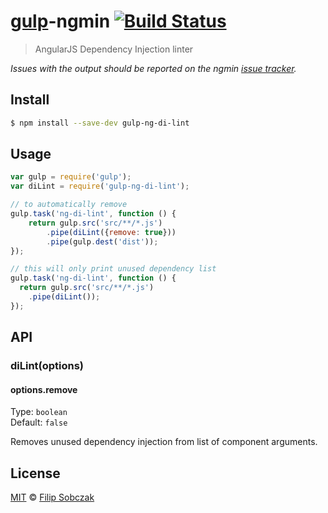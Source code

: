 # [gulp](http://gulpjs.com)-ngmin [![Build Status](https://travis-ci.org/sindresorhus/gulp-ngmin.svg?branch=master)](https://travis-ci.org/sindresorhus/gulp-ngmin)

> AngularJS Dependency Injection linter

*Issues with the output should be reported on the ngmin [issue tracker](https://github.com/btford/ngmin/issues).*


## Install

```bash
$ npm install --save-dev gulp-ng-di-lint
```


## Usage

```js
var gulp = require('gulp');
var diLint = require('gulp-ng-di-lint');

// to automatically remove 
gulp.task('ng-di-lint', function () {
	return gulp.src('src/**/*.js')
		.pipe(diLint({remove: true}))
		.pipe(gulp.dest('dist'));
});

// this will only print unused dependency list
gulp.task('ng-di-lint', function () {
  return gulp.src('src/**/*.js')
    .pipe(diLint());
});
```


## API

### diLint(options)

#### options.remove

Type: `boolean`  
Default: `false`

Removes unused dependency injection from list of component arguments.


## License

[MIT](http://opensource.org/licenses/MIT) © [Filip Sobczak](http://filipsobczak.com)
